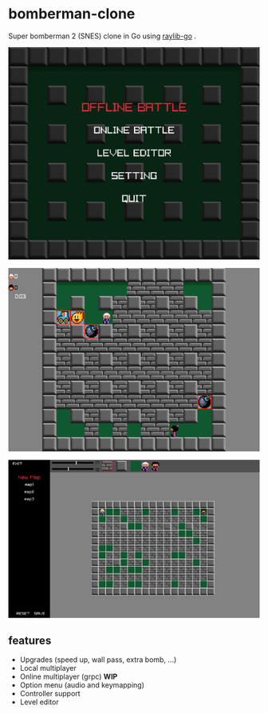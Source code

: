 # bomberman-clone
Super bomberman 2 (SNES) clone in Go using <a href="https://github.com/gen2brain/raylib-go">raylib-go</a> .

![Main menu](screenshots/2.png)

![Battle](screenshots/1.png)

![Level editor](screenshots/3.png)

## features
* Upgrades (speed up, wall pass, extra bomb, ...)
* Local multiplayer
* Online multiplayer (grpc) **WIP**
* Option menu (audio and keymapping)
* Controller support
* Level editor

